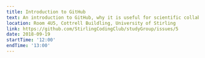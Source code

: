 ```yaml
---
title: Introduction to GitHub
text: An introduction to GitHub, why it is useful for scientific collaboration and work flow, and how to sign up and get started
location: Room 4U5, Cottrell Buildling, University of Stirling
link: https://github.com/StirlingCodingClub/studyGroup/issues/5
date: 2018-09-19
startTime: '12:00'
endTime: '13:00'
---
```

